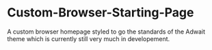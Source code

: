 # Custom-Browser-Starting-Page
A custom browser homepage styled to go the standards of the Adwait theme which is currently still very much in developement. 
